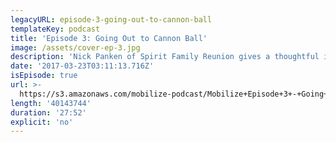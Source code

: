 ```yaml
---
legacyURL: episode-3-going-out-to-cannon-ball
templateKey: podcast
title: 'Episode 3: Going Out to Cannon Ball'
image: /assets/cover-ep-3.jpg
description: 'Nick Panken of Spirit Family Reunion gives a thoughtful interview about resistance, vulnerability and honesty, and his protest song: Going Out To Cannon Ball.'
date: '2017-03-23T03:11:13.716Z'
isEpisode: true
url: >-
  https://s3.amazonaws.com/mobilize-podcast/Mobilize+Episode+3+-+Going+Out+To+Cannon+Ball.mp3
length: '40143744'
duration: '27:52'
explicit: 'no'
---
```

